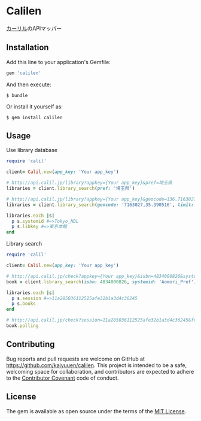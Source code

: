 # Calilen

[カーリル](https://calil.jp/)のAPIマッパー
## Installation

Add this line to your application's Gemfile:

```ruby
gem 'calilen'
```

And then execute:

    $ bundle

Or install it yourself as:

    $ gem install calilen

## Usage

Use library database

```ruby
require 'calil'

client= Calil.new(app_key: 'Your app_key')

# http://api.calil.jp/library?appkey={Your app_key}&pref=埼玉県
libraries = client.library_search(pref: '埼玉県')

# http://api.calil.jp/library?appkey={Your app_key}&geocode=136.7163027,35.390516&limit=10
libraries = client.library_search(geocode: '7163027,35.390516', limit: 10)

libraries.each |s|
  p s.systemid #=>Tokyo_NDL
  p s.libkey #=>東京本館
end
```

Library search

```ruby
require 'calil'

client= Calil.new(app_key: 'Your app_key')

# http://api.calil.jp/check?appkey={Your app_key}&isbn=4834000826&systemid=Aomori_Pref&format=json
book = client.library_search(isbn: 4834000826, systemid: 'Aomori_Pref')

libraries.each |s|
  p s.session #=>11a285036112525afe32b1a3d4c36245
  p s.books
end

# http://api.calil.jp/check?session=11a285036112525afe32b1a3d4c36245&format=json
book.polling
```

## Contributing

Bug reports and pull requests are welcome on GitHub at https://github.com/kajyuuen/calilen. This project is intended to be a safe, welcoming space for collaboration, and contributors are expected to adhere to the [Contributor Covenant](http://contributor-covenant.org) code of conduct.


## License

The gem is available as open source under the terms of the [MIT License](http://opensource.org/licenses/MIT).
